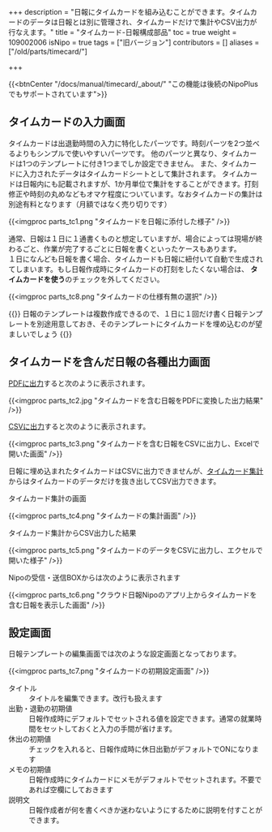 +++
description = "日報にタイムカードを組み込むことができます。タイムカードのデータは日報とは別に管理され、タイムカードだけで集計やCSV出力が行なえます。"
title = "タイムカード-日報構成部品"
toc = true
weight = 109002006
isNipo = true
tags = ["旧バージョン"]
contributors = []
aliases = ["/old/parts/timecard/"]

+++


{{<btnCenter "/docs/manual/timecard/_about/" "この機能は後続のNipoPlusでもサポートされています">}}

## タイムカードの入力画面

タイムカードは出退勤時間の入力に特化したパーツです。時刻パーツを2つ並べるよりもシンプルで使いやすいパーツです。
他のパーツと異なり、タイムカードは1つのテンプレートに付き1つまでしか設定できません。
また、タイムカードに入力されたデータはタイムカードシートとして集計されます。
タイムカードは日報内にも記載されますが、1か月単位で集計をすることができます。打刻修正や時刻の丸めなどもオマケ程度についています。なおタイムカードの集計は別途有料となります（月額ではなく売り切りです）

{{<imgproc parts_tc1.png "タイムカードを日報に添付した様子" />}}

通常、日報は１日に１通書くものと想定していますが、場合によっては現場が終わるごと、作業が完了するごとに日報を書くといったケースもあります。  
１日になんども日報を書く場合、タイムカードも日報に紐付いて自動で生成されてしまいます。もし日報作成時にタイムカードの打刻をしたくない場合は、
**タイムカードを使う**のチェックを外してください。

{{<imgproc parts_tc8.png "タイムカードの仕様有無の選択" />}}

{{<alice pos="left" icon="default">}}
日報のテンプレートは複数作成できるので、１日に１回だけ書く日報テンプレートを別途用意しておき、そのテンプレートにタイムカードを埋め込むのが望ましいでしょう
{{</alice>}}

## タイムカードを含んだ日報の各種出力画面

[PDFに出力](/old/manual/pdf/)すると次のように表示されます。

{{<imgproc parts_tc2.jpg "タイムカードを含む日報をPDFに変換した出力結果" />}}

[CSVに出力](/old/manual/analytics/)すると次のように表示されます。

{{<imgproc parts_tc3.png "タイムカードを含む日報をCSVに出力し、Excelで開いた画面" />}}

日報に埋め込まれたタイムカードはCSVに出力できませんが、[タイムカード集計](/old/manual/timecards/)からはタイムカードのデータだけを抜き出してCSV出力できます。

タイムカード集計の画面

{{<imgproc parts_tc4.png "タイムカードの集計画面" />}}

タイムカード集計からCSV出力した結果

{{<imgproc parts_tc5.png "タイムカードのデータをCSVに出力し、エクセルで開いた様子" />}}

Nipoの受信・送信BOXからは次のように表示されます

{{<imgproc parts_tc6.png "クラウド日報Nipoのアプリ上からタイムカードを含む日報を表示した画面" />}}

## 設定画面

日報テンプレートの編集画面では次のような設定画面となっております。

{{<imgproc parts_tc7.png "タイムカードの初期設定画面" />}}


<dl>
  <dt>タイトル</dt>
  <dd>タイトルを編集できます。改行も扱えます</dd>
  <dt>出勤・退勤の初期値</dt>
  <dd>日報作成時にデフォルトでセットされる値を設定できます。通常の就業時間をセットしておくと入力の手間が省けます。</dd>
  <dt>休出の初期値</dt>
  <dd>チェックを入れると、日報作成時に休日出勤がデフォルトでONになります</dd>
  <dt>メモの初期値</dt>
  <dd>日報作成時にタイムカードにメモがデフォルトでセットされます。不要であれば空欄にしておきます</dd>
  <dt>説明文</dt>
  <dd>日報作成者が何を書くべきか迷わないようにするために説明を付すことができます。</dd>
</dl>
